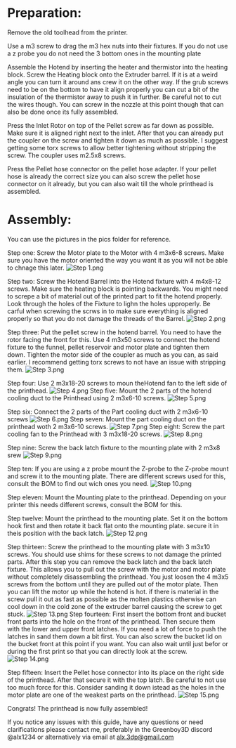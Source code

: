 # Preparation:

Remove the old toolhead from the printer.

Use a m3 screw to drag the m3 hex nuts into their fixtures.
If you do not use a z probe you do not need the 3 bottom ones in the mounting plate

Assemble the Hotend by inserting the heater and thermistor into the heating block.
Screw the Heating block onto the Extruder barrel. If it is at a weird angle you can turn it around ans crew it on the other way. If the grub screws need to be on the bottom to have it align properly you can cut a bit of the insulation of the thermistor away to push it in further. Be careful not to cut the wires though.
You can screw in the nozzle at this point though that can also be done once its fully assembled.

Press the Inlet Rotor on top of the Pellet screw as far down as possible.
Make sure it is aligned right next to the inlet.
After that you can already put the coupler on the screw and tighten it down as much as possible.
I suggest getting some torx screws to allow better tightening without stripping the screw.
The coupler uses m2.5x8 screws.

Press the Pellet hose connector on the pellet hose adapter.
If your pellet hose is already the correct size you can also screw the pellet hose connector on it already, but you can also wait till the whole printhead is assembled.

# Assembly:

You can use the pictures in the pics folder for reference.

Step one: Screw the Motor plate to the Motor with 4 m3x6-8 screws.
Make sure you have the motor oriented the way you want it as you will not be able to chnage this later.
![Step 1.png](https://github.com/Alx3dp/Greenboy_Extruder_Printhead_V3/blob/main/assembly%20instructions/pics/Step%201.png)

Step two: Screw the Hotend Barrel into the Hotend fixture with 4 m4x8-12 screws.
Make sure the heating block is pointing backwards.
You might need to screpe a bit of material out of the printed part to fit the hotend properly.
Look through the holes of the Fixture to lighn the holes upproperly.
Be carful when screwing the scrws in to make sure everything is aligned properly so that you do not damage the threads of the Barrel.
![Step 2.png](https://github.com/Alx3dp/Greenboy_Extruder_Printhead_V3/blob/main/assembly%20instructions/pics/Step%202.png)

Step three: Put the pellet screw in the hotend barrel. You need to have the rotor facing the front for this.
Use 4 m3x50 screws to connect the hotend fixture to the funnel,
pellet reservoir and motor plate and tighten them down.
Tighten the motor side of the coupler as much as you can, as said earlier.
I recommend getting torx screws to not have an issue with stripping them.
![Step 3.png](https://github.com/Alx3dp/Greenboy_Extruder_Printhead_V3/blob/main/assembly%20instructions/pics/Step%203.png)

Step four: Use 2 m3x18-20 screws to moun theHotend fan to the left side of the printhead.
![Step 4.png](https://github.com/Alx3dp/Greenboy_Extruder_Printhead_V3/blob/main/assembly%20instructions/pics/Step%204.png)
Step five: Mount the 2 parts of the hotend cooling duct to the Printhead using 2 m3x6-10 screws.
![Step 5.png](https://github.com/Alx3dp/Greenboy_Extruder_Printhead_V3/blob/main/assembly%20instructions/pics/Step%205.png)

Step six: Connect the 2 parts of the Part cooling duct with 2 m3x6-10 screws
![Step 6.png](https://github.com/Alx3dp/Greenboy_Extruder_Printhead_V3/blob/main/assembly%20instructions/pics/Step%206.png)
Step seven: Mount the part cooling duct on the printhead woth 2 m3x6-10 screws.
![Step 7.png](https://github.com/Alx3dp/Greenboy_Extruder_Printhead_V3/blob/main/assembly%20instructions/pics/Step%207.png)
Step eight: Screw the part cooling fan to the Printhead with 3 m3x18-20 screws.
![Step 8.png](https://github.com/Alx3dp/Greenboy_Extruder_Printhead_V3/blob/main/assembly%20instructions/pics/Step%208.png)

Step nine: Screw the back latch fixture to the mounting plate with 2 m3x8 srew
![Step 9.png](https://github.com/Alx3dp/Greenboy_Extruder_Printhead_V3/blob/main/assembly%20instructions/pics/Step%209.png)

Step ten: If you are using a z probe mount the Z-probe to the Z-probe mount and screw it to the mounting plate.
There are different screws used for this, consult the BOM to find out wich ones you need.
![Step 10.png](https://github.com/Alx3dp/Greenboy_Extruder_Printhead_V3/blob/main/assembly%20instructions/pics/Step%2010.png)

Step eleven: Mount the Mounting plate to the printhead.
Depending on your printer this needs different screws, consult the BOM for this.

Step twelve: Mount the printhead to the mounting plate.
Set it on the bottom hook first and then rotate it back flat onto the mounting plate.
secure it in theis position with the back latch.
![Step 12.png](https://github.com/Alx3dp/Greenboy_Extruder_Printhead_V3/blob/main/assembly%20instructions/pics/Step%2012.png)

Step thirteen: Screw the printhead to the mounting plate with 3 m3x10 screws.
You should use shims for these screws to not damage the printed parts.
After this step you can remove the back latch and the back latch fixture.
This allows you to pull out the screw with the motor and motor plate
without completely disassembling the printhead.
You just loosen the 4 m3x5 screws from the bottom until they are pulled out of the motor plate.
Then you can lift the motor up while the hotend is hot.
if there is material in the screw pull it out as fast as possible as the molten plastics otherwise
can cool down in the cold zone of the extruder barrel causing the screw to get stuck.
![Step 13.png](https://github.com/Alx3dp/Greenboy_Extruder_Printhead_V3/blob/main/assembly%20instructions/pics/Step%2013.png)
Step fourteen: First insert the bottom front and bucket front parts into the hole on the front of the printhead.
Then secure them with the lower and upper front latches.
If you need a lot of force to push the latches in sand them down a bit first.
You can also screw the bucket lid on the bucket front at this point if you want.
You can also wait until just befor or during the first print so that you can directly look at the screw.
![Step 14.png](https://github.com/Alx3dp/Greenboy_Extruder_Printhead_V3/blob/main/assembly%20instructions/pics/Step%2014.png)

Step fifteen: Insert the Pellet hose connector into its place on the right side of the printhead.
After that secure it with the top latch.
Be careful to not use too much force for this.
Consider sanding it down istead as the holes in the motor plate are one of the weakest parts on the printhead.
![Step 15.png](https://github.com/Alx3dp/Greenboy_Extruder_Printhead_V3/blob/main/assembly%20instructions/pics/Step%2015.png)

Congrats! The printhead is now fully assembled!

If you notice any issues with this guide, have any questions or need clarifications
please contact me, preferably in the Greenboy3D discord @alx1234 or alternatively via email at alx.3dp@gmail.com
